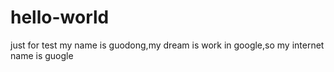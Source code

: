 # hello-world
just for test
my name is guodong,my dream is work in google,so my internet name is guogle
